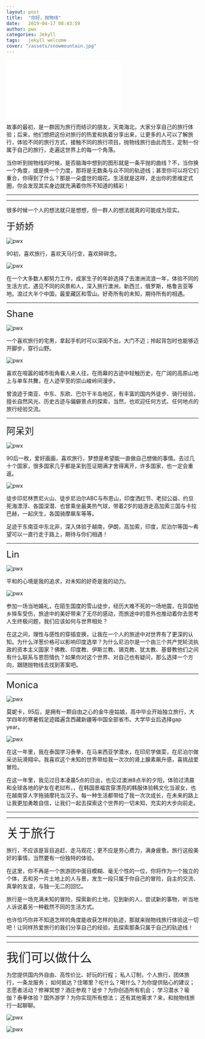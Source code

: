 ```yaml
---
layout: post
title:  "你好，抛物线"
date:   2019-04-17 08:43:59
author: pwx
categories: Jekyll
tags:	jekyll welcome
cover: "/assets/snowmountain.jpg"
---
```



<iframe frameborder="no" border="0" marginwidth="0" marginheight="0" src="//music.163.com/outchain/player?type=2&id=490602642&auto=1&height=66"></iframe>

故事的最初，是一群因为旅行而结识的朋友，天南海北，大家分享自己的旅行体验；后来，他们想把这份对旅行的热爱和执着分享出来，让更多的人可以了解旅行，体验不同的旅行方式，接触不同的旅行项目。抛物线旅行由此而生，定制一份属于自己的旅行，走遍这世界上的每一个角落。
 
当你听到抛物线的时候，是否脑海中想到的图形就是一条平抛的曲线？不，当你换一个角度，或是换一个力度，那将是无数条与众不同的轨迹线；甚至你可以将它们重合，你得到了什么？那是一朵盛世的烟花。生活就是这样，走出你的思维定式圈，你会发现其实身边就充满着你所不知道的精彩！

***
***



很多时候一个人的想法就只是想想，但一群人的想法就真的可能成为现实。



<font size="5"> 于娇娇 </font>

![pwx](https://raw.githubusercontent.com/paowuxiantravel/paowuxiantravel.github.io/master/assets/pwx/yu2.jpg)

90初，喜欢旅行，喜欢天马行空，喜欢碎碎念。

![pwx](https://raw.githubusercontent.com/paowuxiantravel/paowuxiantravel.github.io/master/assets/pwx/yu1.jpg)

在一个大多数人都努力工作，成家生子的年龄选择了去澳洲流浪一年，体验不同的生活方式，遇见不同的风景和人，深入旅行澳洲，新西兰，俄罗斯，格鲁吉亚等地。浪过大半个中国，最爱藏区和雪山。好奇所有的未知，期待所有的相遇。

***

<font size="5"> Shane </font>

![pwx](https://raw.githubusercontent.com/paowuxiantravel/paowuxiantravel.github.io/master/assets/pwx/s2.jpg)

一个喜欢旅行的宅男，拿起手机时可以深闺不出，大门不迈；拎起背包时也能够迈开脚步，穿行山野。

![pwx](https://raw.githubusercontent.com/paowuxiantravel/paowuxiantravel.github.io/master/assets/pwx/s1.jpg)

喜欢在喧嚣的城市街角看人来人往，在雨幕的古迹中轻触历史，在广阔的高原山地上与单车共舞，在人迹罕至的崇山峻岭间漫步。

曾浪迹于南亚、中东、东欧、巴尔干半岛地区，有丰富的国内外徒步、骑行经验，擅长自然风光、历史古迹与偏僻景点的探索，当然，也欢迎任何方式、任何地点的旅行经验交流。

***

<font size="5"> 阿呆刘 </font>

![pwx](https://raw.githubusercontent.com/paowuxiantravel/paowuxiantravel.github.io/master/assets/pwx/a2.jpg)

90后一枚，爱好画画，喜欢旅行，梦想是希望能一直做自己想做的事情。去过几十个国家，很多国家几乎都是呆到签证期满才舍得离开，许多国家，也一定会重返。

![pwx](https://raw.githubusercontent.com/paowuxiantravel/paowuxiantravel.github.io/master/assets/pwx/a1.jpg)

徒步印尼林贾尼火山、徒步尼泊尔ABC与布恩山，印度洒红节、老挝公益、约旦死海漂浮、各国深潜、也曾乘坐最美热气球，带着2岁的娃游走高加索三国与卡拉巴赫，一起庆生，各国骑摩飙车等等。

足迹于东南亚中东北非，深入体验于越南，伊朗，高加索，印度，尼泊尔等国～希望可以一直行走于路上，期待与你们相遇！

***

<font size="5"> Lin </font>

![pwx](https://raw.githubusercontent.com/paowuxiantravel/paowuxiantravel.github.io/master/assets/pwx/l2.jpg)

平和的心境是我的追求，对未知的好奇是我的动力。

![pwx](https://raw.githubusercontent.com/paowuxiantravel/paowuxiantravel.github.io/master/assets/pwx/l1.jpg)

参加一场当地婚礼，在陌生国度的雪山徒步，经历大难不死的一场地震，在异国他乡摔车受伤，旅途中的美好带来了无尽的感动，而旅途中的意外也推动着你去思考人生终极问题，我们应该如何与世界相处？

在这之间，理性与感性的穿插变换，让我在一个人的旅途中对世界有了更深的认知。为什么洋葱价格可以影响印度选举？为什么尼泊尔是一个由三个共产党轮流执政的资本主义国家？佛教、印度教、伊斯兰教、锡克教、犹太教、基督教他们之间有什么联系与恩怨情仇？如果你对这个世界、对自己也有疑问，那么选择一个方向，跟随抛物线去找到答案吧。

***

<font size="5"> Monica </font>

![pwx](https://raw.githubusercontent.com/paowuxiantravel/paowuxiantravel.github.io/master/assets/pwx/m2.jpg)

莫妮卡，95后，是拥有一颗自由之心的金牛座姑娘，高中毕业开始独立旅行，大学四年的寒暑假足迹踏遍含西藏新疆等中国全部省市。大学毕业后选择gap year。

![pwx](https://raw.githubusercontent.com/paowuxiantravel/paowuxiantravel.github.io/master/assets/pwx/m1.jpg)

在这一年里，我在泰国学习泰拳，在马来西亚学潜水，在印尼学做菜，在尼泊尔做采访玩滑翔伞。我喜欢这个未知的世界带给我一次次的肾上腺素飙升感，喜挑战爱冒险。

在这一年里，我见过日本凌晨5点的日出，也见过澳洲8点半的夕阳，体验过清晨和全球各地的驴友在老挝布，，在韩国景福宫穿漂亮的韩服体验韩文化当淑女，也在越南穿人字拖骑摩托当汉子。每一种生活都带给了我一次次成长，在未来的路上让我更加勇敢自信，让我们一起去探索这个世界的一切未知，充实的大步向前走。


***
***


<font size="6"> 关于旅行 </font>

旅行，不应该是盲目追赶、走马观花；更不应是劳心费力，满身疲惫。旅行这般美好的事情，当然要有一份独特的体验。
 
在这里，你不再是一个旅游团中面目模糊、毫无个性的一位，你将作为一个独立的个体，去和另一片土地上的人与景，发生一段只属于你自己的冒险，自主的交流、真挚的友谊，与独一无二的回忆。
 
旅行是一场充满未知的冒险，探索新的土地，见到新的人，尝试新的事物，听当地人诉说着另一种截然不同的生活方式。

也许恰巧你并不知道怎样的角度能收获怎样的轨迹，那就来抛物线旅行体验这一切吧！让同样热爱旅行的我们分享自己的经验，去探索那条只属于自己的轨迹线！

***
***


<font size="6">我们可以做什么 </font>

为您提供国内外自由、高性价比、好玩的行程；
私人订制，个人旅行，团体旅行，一条龙服务；
如何抵达？住哪里？吃什么？喝什么？为你提供贴心的建议；
志愿者活动？修禅冥想？酒庄参观？徒步？为你创造所有机会；
学习潜水？瑜伽？泰拳体验？国外游学？为你实现所有想法；
还有其他需求？来，和抛物线旅行一起聊聊。

![pwx](https://raw.githubusercontent.com/paowuxiantravel/paowuxiantravel.github.io/master/assets/logo2.jpg)

![pwx](https://raw.githubusercontent.com/paowuxiantravel/paowuxiantravel.github.io/master/assets/qr.jpg)

[jekyll]:      http://jekyllrb.com
[jekyll-gh]:   https://github.com/jekyll/jekyll
[jekyll-help]: https://github.com/jekyll/jekyll-help
[highlight]:   https://highlightjs.org/
[lightbox]:    http://lokeshdhakar.com/projects/lightbox2/
[jekyll-archive]: https://github.com/jekyll/jekyll-archives
[liquid]: https://github.com/Shopify/liquid/wiki/Liquid-for-Designers